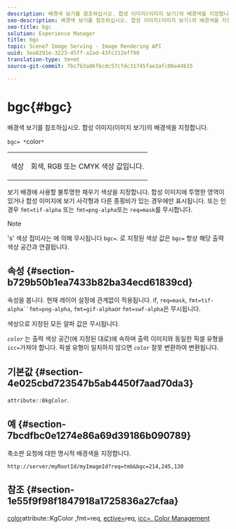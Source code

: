 ```yaml
---
description: 배경색 보기를 참조하십시오. 합성 이미지(이미지 보기)의 배경색을 지정합니다.
seo-description: 배경색 보기를 참조하십시오. 합성 이미지(이미지 보기)의 배경색을 지정합니다.
seo-title: bgc
solution: Experience Manager
title: bgc
topic: Scene7 Image Serving - Image Rendering API
uuid: 3ea8291e-3223-45ff-a2ad-43fc212eff90
translation-type: tm+mt
source-git-commit: 7bc7b3a86fbcdc57cfdc31745fae3afc06e44b15

---
```



# bgc{#bgc}

배경색 보기를 참조하십시오. 합성 이미지(이미지 보기)의 배경색을 지정합니다.

`bgc= *`color`*`

<table id="simpletable_998CF426296945FEA48D19E33B71A17E"> 
 <tr class="strow"> 
  <td class="stentry"> <p><span class="codeph"> <span class="varname"> 색상</span></span> </p> </td> 
  <td class="stentry"> <p>회색, RGB 또는 CMYK 색상 값입니다. </p></td> 
 </tr> 
</table>

보기 배경에 사용할 불투명한 채우기 색상을 지정합니다. 합성 이미지에 투명한 영역이 있거나 합성 이미지에 보기 사각형과 다른 종횡비가 있는 경우에만 표시됩니다. 또는 인 경우 `fmt=tif-alpha` 또는 `fmt=png-alpha`또는 `req=mask`를 무시합니다.

>[!NOTE]
>
>&#39;s&#39; 색상 접미사는 에 의해 무시됩니다 `bgc=`. 로 지정된 색상 값은 `bgc=` 항상 해당 출력 색상 공간과 연결됩니다.

## 속성 {#section-b729b50b1ea7433b82ba34ecd61839cd}

속성을 봅니다. 현재 레이어 설정에 관계없이 적용됩니다. if, `req=mask`, `fmt=tif-alpha``fmt=png-alpha`, `fmt=gif-alpha`or `fmt=swf-alpha`은 무시됩니다.

색상으로 지정된 모든 알파 값은 무시됩니다.

*`color`* 는 출력 색상 공간(에 지정된 대로)에 속하며 출력 이미지와 동일한 픽셀 유형을 `icc=`가져야 합니다. 픽셀 유형이 일치하지 않으면 *`color`* 잘못 변환하여 변환됩니다.

## 기본값 {#section-4e025cbd723547b5ab4450f7aad70da3}

`attribute::BkgColor`.

## 예 {#section-7bcdfbc0e1274e86a69d39186b090789}

축소판 요청에 대한 명시적 배경색을 지정합니다.

`http://server/myRootId/myImageId?req=tmb&bgc=214,245,130`

## 참조 {#section-1e55f9f98f1847918a1725836a27cfaa}

[color](../../../../../is-api/http-ref/image-serving-api-ref/c-http-protocol-reference/c-data-types/r-is-http-color.md#reference-0fdb264a3aed4bd78451bb55311f6e93)attribute::KgColor [,](../../../../../is-api/image-catalog/image-serving-api-ref/c-image-catalog-reference/c-attributes-reference/r-bkgcolor.md#reference-ed53106ee50442d7a2dd3e1f60e6f0f8)fmt=req, [ective=](../../../../../is-api/http-ref/image-serving-api-ref/c-http-protocol-reference/c-command-reference/r-is-http-fmt.md#reference-cdf10043423b45ba9fe15157fb3ae37a)req, [icc=](../../../../../is-api/http-ref/image-serving-api-ref/c-http-protocol-reference/c-command-reference/r-req/r-req.md#reference-907cdb4a97034db7ad94695f25552e76)[](../../../../../is-api/http-ref/image-serving-api-ref/c-http-protocol-reference/c-command-reference/r-icc.md#reference-182b5679e21e4df3b4d330535a5a7517)[, Color Management](../../../../../is-api/http-ref/image-serving-api-ref/c-http-protocol-reference/c-syntax-and-features/r-color-management.md#reference-c7e4a72d589145189f7e4bcb6b4544d7)
